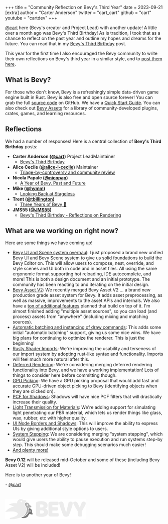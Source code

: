 +++
title = "Community Reflection on Bevy's Third Year"
date = 2023-09-21
[extra]
author = "Carter Anderson"
twitter = "cart_cart"
github = "cart"
youtube = "cartdev"
+++

[@cart](https://www.twitter.com/cart_cart) here (Bevy's creator and Project Lead) with another update! A little over a month ago was Bevy's Third Birthday! As is tradition, I took that as a chance to reflect on the past year and outline my hopes and dreams for the future. You can read that in my [Bevy's Third Birthday](https://bevyengine.org/news/bevys-third-birthday/) post.

This year for the first time I also encouraged the Bevy community to write their own reflections on Bevy's third year in a similar style, and to [post them here](https://github.com/bevyengine/bevy-website/issues/728).

<!-- more -->

## What is Bevy?

For those who don't know, Bevy is a refreshingly simple data-driven game engine built in Rust. Bevy is also free and open source forever! You can grab the full [source code](https://github.com/bevyengine/bevy) on GitHub. We have a [Quick Start Guide](/learn/quick-start/introduction). You can also check out [Bevy Assets](/assets/) for a library of community-developed plugins, crates, games, and learning resources.

## Reflections

We had a number of responses! Here is a central collection of **Bevy's Third Birthday** posts:

* **Carter Anderson ([@cart](https://github.com/cart))** <span class="people-role people-role-inline people-role-project-lead">Project Lead</span><span class="people-role people-role-inline people-role-maintainer">Maintainer</span>
  * [Bevy's Third Birthday](https://bevyengine.org/news/bevys-third-birthday/)
* **Alice Cecile ([@alice-i-cecile](https://github.com/alice-i-cecile))** <span class="people-role people-role-inline people-role-maintainer">Maintainer</span>
  * [Triage-by-controversy and community review](https://www.leafwing-studios.com/blog/triage-by-controversy/)
* **Nicola Papale ([@nicopap](https://github.com/nicopap))**
  * [A Year of Bevy, Past and Future](https://devildahu.ch/devlog/bevy-3-years/)
* **Mike ([@hymm](https://github.com/hymm))**
  * [Looking Back at Stageless](https://www.hsubox.design/posts/looking-back-at-stageless/)
* **Trent ([@tbillington](https://github.com/tbillington))**
  * [Three Years of Bevy 🎉](https://trent.kiwi/bevy-three-years)
* **JMS55 ([@JMS55](https://github.com/JMS55))**
  * [Bevy's Third Birthday - Reflections on Rendering](https://jms55.github.io/posts/2023-09-12-bevy-third-birthday/)

## What are we working on right now?

Here are some things we have coming up!

* [Bevy UI and Scene system overhaul](https://github.com/bevyengine/bevy/discussions/9538): I just proposed a brand new unified Bevy UI and Bevy Scene system to give us solid foundations to build the Bevy Editor on. This will allow users to compose, nest, override, and style scenes and UI both in code and in asset files. All using the same ergonomic format supporting hot reloading, IDE autocomplete, and more! This is both a design document and an initial prototype. The community has been reacting to and iterating on the initial design.
* [Bevy Asset V2](https://github.com/bevyengine/bevy/pull/8624): We recently merged Bevy Asset V2 ... a brand new production grade asset system for Bevy. It adds asset preprocessing, as well as massive, improvements to the asset APIs and internals. We also have a [ton of additional features](https://github.com/bevyengine/bevy/issues/9714) planned that build on top of it. I'm almost finished adding "multiple asset sources", so you can load (and process) assets from "anywhere" (including mixing and matching sources).
* [Automatic batching and instancing of draw commands](https://github.com/bevyengine/bevy/pull/9685): This adds some initial "automatic batching" support, giving us some nice wins. We have big plans for continuing to optimize the renderer. This is just the beginning!
* [Rusty Shader Imports](https://github.com/bevyengine/naga_oil/pull/41): We're improving the usability and terseness of our import system by adopting rust-like syntax and functionality. Imports will feel much more natural after this.
* [Deferred Rendering](https://github.com/bevyengine/bevy/pull/9258): We're considering merging deferred rendering functionality into Bevy, and we have a working implementation! Lots of things to consider here before committing though.
* [GPU Picking](https://github.com/bevyengine/bevy/pull/8784): We have a GPU picking proposal that would add fast and accurate GPU-driven object picking to Bevy (identifying objects when they are clicked on).
* [PCF for Shadows](https://github.com/bevyengine/bevy/pull/8006): Shadows will have nice PCF filters that will drastically increase their quality.
* [Light Transmission for Materials](https://github.com/bevyengine/bevy/pull/8015): We're adding support for simulating light penetrating our PBR material, which lets us render things like glass, wax, rubber, etc with higher quality.
* [UI Node Borders and Shadows](https://github.com/bevyengine/bevy/pull/8973): This will improve the ability to express UIs by giving additional style options to users.
* [System Stepping](https://github.com/bevyengine/bevy/pull/8453): We are considering merging "system stepping", which would give users the ability to pause execution and run systems step-by step. This should make some debugging scenarios much easier!
* [And plenty more!](https://github.com/bevyengine/bevy/pulls)

**Bevy 0.12** will be released mid-October and some of these (including Bevy Asset V2) will be included!

Here is to another year of Bevy!

\- [@cart](https://github.com/cart/)

<img src="/assets/bevy_logo_dark.svg" style="height: 4.0rem; margin-top: 1.5rem" />
